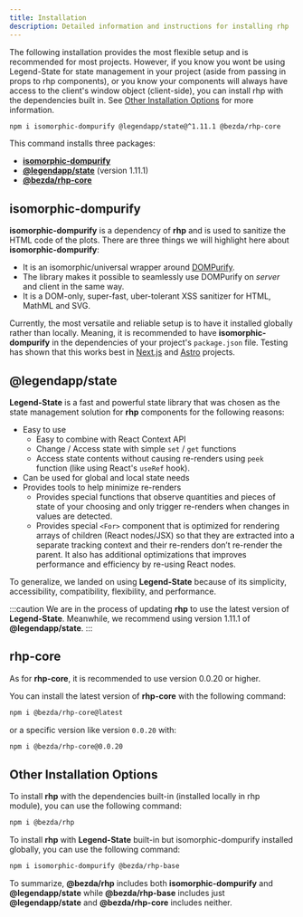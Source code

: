 ```yaml
---
title: Installation
description: Detailed information and instructions for installing rhp
---
```


The following installation provides the most flexible setup and is recommended for most projects. However, if you know you wont be using Legend-State for state management in your project (aside from passing in props to rhp components), or you know your components will always have access to the client's window object (client-side), you can install rhp with the dependencies built in. See [Other Installation Options](#other-installation-options) for more information.

```bash
npm i isomorphic-dompurify @legendapp/state@^1.11.1 @bezda/rhp-core
```
This command installs three packages: 
- [**isomorphic-dompurify**](https://www.npmjs.com/package/isomorphic-dompurify)
- [**@legendapp/state**](https://www.npmjs.com/package/@legendapp/state) (version 1.11.1)
- [**@bezda/rhp-core**](https://www.npmjs.com/package/@bezda/rhp-core)

## isomorphic-dompurify

**isomorphic-dompurify** is a dependency of **rhp** and is used to sanitize the HTML code of the plots. There are three things we will highlight here about **isomorphic-dompurify**:
- It is an isomorphic/universal wrapper around [DOMPurify](https://www.npmjs.com/package/dompurify). 
- The library makes it possible to seamlessly use DOMPurify on *server* and client in the same way.
- It is a DOM-only, super-fast, uber-tolerant XSS sanitizer for HTML, MathML and SVG.

Currently, the most versatile and reliable setup is to have it installed globally rather than locally. Meaning, it is recommended to have **isomorphic-dompurify** in the dependencies of your project's `package.json` file. Testing has shown that this works best in [Next.js](https://nextjs.org/) and [Astro](https://astro.build/) projects. 

## @legendapp/state

**Legend-State** is a fast and powerful state library that was chosen as the state management solution for **rhp** components for the following reasons:
- Easy to use
  - Easy to combine with React Context API
  - Change / Access state with simple `set` / `get` functions
  - Access state contents without causing re-renders using `peek` function (like using React's `useRef` hook).
- Can be used for global and local state needs
- Provides tools to help minimize re-renders
  - Provides special functions that observe quantities and pieces of state of your choosing and only trigger re-renders when changes in values are detected.
  - Provides special `<For>` component that is optimized for rendering arrays of children (React nodes/JSX) so that they are extracted into a separate tracking context and their re-renders don’t re-render the parent. It also has additional optimizations that improves performance and efficiency by re-using React nodes. 

To generalize, we landed on using **Legend-State** because of its simplicity, accessibility, compatibility, flexibility, and performance.

:::caution
We are in the process of updating **rhp** to use the latest version of **Legend-State**. Meanwhile, we recommend using version 1.11.1 of **@legendapp/state**.
:::

## rhp-core

As for **rhp-core**, it is recommended to use version 0.0.20 or higher.

You can install the latest version of **rhp-core** with the following command:
```bash
npm i @bezda/rhp-core@latest
```
or a specific version like version `0.0.20` with:
```bash
npm i @bezda/rhp-core@0.0.20
```

## Other Installation Options

To install **rhp** with the dependencies built-in (installed locally in rhp module), you can use the following command:
```bash
npm i @bezda/rhp
```

To install **rhp** with **Legend-State** built-in but isomorphic-dompurify installed globally, you can use the following command:
```bash
npm i isomorphic-dompurify @bezda/rhp-base
```

To summarize, **@bezda/rhp** includes both **isomorphic-dompurify** and **@legendapp/state** while **@bezda/rhp-base** includes just **@legendapp/state** and **@bezda/rhp-core** includes neither.